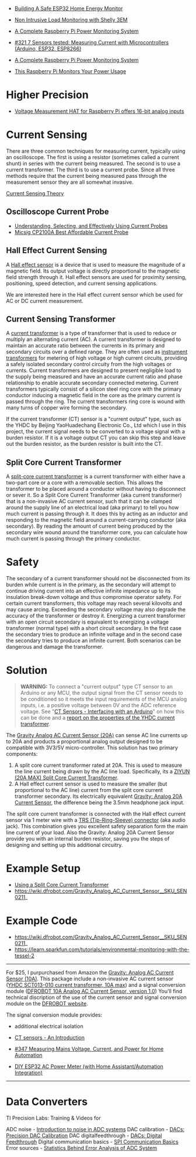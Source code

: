 
* [Building A Safe ESP32 Home Energy Monitor](https://hackaday.com/2019/07/27/building-a-safe-esp32-home-energy-monitor/)
* [Non Intrusive Load Monitoring with Shelly 3EM](https://blog.squix.org/2020/07/non-intrusive-load-monitoring-with-shelly-3em.html)
* [A Complete Raspberry Pi Power Monitoring System](https://hackaday.com/2020/07/24/a-complete-raspberry-pi-power-monitoring-system/)

* [#321 7 Sensors tested: Measuring Current with Microcontrollers (Arduino, ESP32, ESP8266)](https://www.youtube.com/watch?v=cG8moaufmQs&t=75s)

* [A Complete Raspberry Pi Power Monitoring System](https://hackaday.com/2020/07/24/a-complete-raspberry-pi-power-monitoring-system/)
* [This Raspberry Pi Monitors Your Power Usage](https://www.tomshardware.com/news/raspberry-pi-power-monitoring-system)

# Higher Precision
* [Voltage Measurement HAT for Raspberry Pi offers 16-bit analog inputs](https://www.cnx-software.com/2021/01/17/voltage-measurement-hat-for-raspberry-pi-offers-16-bit-analog-inputs/)




# Current Sensing
There are three common techniques for measuring current, typically using an oscilloscope.
The first is using a resistor (sometimes called a current shunt) in series with the current being measured.
The second is to use a current transformer.
The third is to use a current probe.
Since all three methods require that the current being measured pass through the measurement sensor they are all somewhat invasive.

[Current Sensing Theory][10]

## Oscilloscope Current Probe
* [Understanding, Selecting, and Effectively Using Current Probes](https://www.digikey.com/en/articles/understanding-selecting-effectively-using-current-probes)
* [Micsig CP2100A Best Affordable Current Probe](https://www.youtube.com/watch?v=8zW4j0euN8A)

## Hall Effect Current Sensing
A [Hall effect sensor][03] is a device that is used to measure the magnitude of a magnetic field.
Its output voltage is directly proportional to the magnetic field strength through it.
Hall effect sensors are used for proximity sensing, positioning, speed detection,
and current sensing applications.

We are interested here in the Hall effect current sensor which be used for AC or DC current measurement.

## Current Sensing Transformer
A [current transformer][01] is a type of transformer that is used to reduce
or multiply an alternating current (AC).
A current transformer is designed to maintain an accurate ratio between the currents in its primary
and secondary circuits over a defined range.
They are often used as [instrument transformers][02] for metering of high voltage or high current circuits,
providing a safely isolated secondary control circuity from the high voltages or currents.
Current transformers are designed to present negligible load to the supply being measured
and have an accurate current ratio and phase relationship to enable accurate secondary connected metering.
Current transformers typically consist of a silicon steel ring core
with the primary conductor inducing a magnetic field in the core as the primary current is passed through the ring.
The current transformers ring core is wound with many turns of copper wire forming the secondary.

If the current transformer (CT) sensor is a "current output" type,
such as the YHDC by Beijing YaoHuadechang Electronic Co., Ltd which I use in this project,
the current signal needs to be converted to a voltage signal with a burden resistor.
If it is a voltage output CT you can skip this step and leave out the burden resistor,
as the burden resistor is built into the CT.

## Split Core Current Transformer
A [split-core current transformer][01] is a current transformer with
either have a two-part core or a core with a removable section.
This allows the transformer to be placed around a conductor without having to disconnect or sever it.
So a Split Core Current Transformer (aka current transformer) that is a non-invasive AC current sensor,
such that it can be clamped around the supply line of an electrical load (aka primary)
to tell you how much current is passing through it.
It does this by acting as an inductor and responding to the magnetic field
around a current-carrying conductor (aka secondary).
By reading the amount of current being produced by the secondary wire wound around the transformer core,
you can calculate how much current is passing through the primary conductor.

# Safety
The secondary of a current transformer should not be disconnected from its burden while current is in the primary, as the secondary will attempt to continue driving current into an effective infinite impedance up to its insulation break-down voltage and thus compromise operator safety. For certain current transformers, this voltage may reach several kilovolts and may cause arcing. Exceeding the secondary voltage may also degrade the accuracy of the transformer or destroy it. Energizing a current transformer with an open circuit secondary is equivalent to energizing a voltage transformer (normal type) with a short circuit secondary. In the first case the secondary tries to produce an infinite voltage and in the second case the secondary tries to produce an infinite current. Both scenarios can be dangerous and damage the transformer.

# Solution
>**WARNING:** To connect a "current output" type CT sensor to an Arduino or any MCU,
>the output signal from the CT sensor needs to be conditioned
>so it meets the input requirements of the MCU analog inputs,
>i.e. a positive voltage between 0V and the ADC reference voltage.
>See "[CT Sensors - Interfacing with an Arduino][08]" on how this can be done
>and a [report on the properties of the YHDC current transformer][09].

The [Gravity Analog AC Current Sensor (20A)][04]
can sense AC line currents up to 20A and products a proportional
analog output designed to be compatible with 3V3/5V micro-controller.
This solution has two primary components:

1. A split core current transformer rated at 20A.
This is used to measure the line current being drawn by the AC line load.
Specifically, its a [ZIYUN (20A MAX) Split Core Current Transformer][06].
2. A Hall effect current sensor is used to measure the smaller (but proportional to the AC line)
current from the split core current transformer secondary.
Its electrically equivalent [Gravity: Analog 20A Current Sensor][05],
the difference being the 3.5mm headphone jack input.

The split core current transformer is connected with the Hall effect current sensor via
1 meter wire with a [TRS (Tip-Ring-Sleeve) connector][07]  (aka audio jack).
This combination gives you excellent safety separation form the main line current of your load.
Also the Gravity: Analog 20A Current Sensor provide you with an internal burden resistor,
saving you the steps of designing and setting up this additional circuitry.

# Example Setup
* [Using a Split Core Current Transformer](https://www.youtube.com/watch?v=-3DRaMcHf5w)
* https://wiki.dfrobot.com/Gravity_Analog_AC_Current_Sensor__SKU_SEN0211_

# Example Code
* https://wiki.dfrobot.com/Gravity_Analog_AC_Current_Sensor__SKU_SEN0211_
* https://learn.sparkfun.com/tutorials/environmental-monitoring-with-the-tessel-2



-----



For $25, I purpurchased from Amazon the [Gravity: Analog AC Current Sensor (10A)][11].
This package include a non-invasive AC current sensor ([YHDC SCT013-010 current transformer, 10A max][13])
and a signal conversion module ([DFROBOT 10A Analog AC Current Sensor, version 1.0][14])
You'll find technical discription of the use of the current sensor and
signal conversion module on the [DFROBOT website][12].

The signal conversion module provides:
* additional electrical isolation

* [CT sensors - An Introduction](https://learn.openenergymonitor.org/electricity-monitoring/ct-sensors/introduction)
* [#347 Measuring Mains Voltage, Current, and Power for Home Automation](https://www.youtube.com/watch?v=Vb9-pbLdsfQ)
* [DIY ESP32 AC Power Meter (with Home Assistant/Automation Integration)](https://www.youtube.com/watch?v=PSzkaSy5lHY&feature=youtu.be)



-----



# Data Converters
TI Precision Labs: Training & Videos for

ADC noise - [Introduction to noise in ADC systems](https://training.ti.com/ti-precision-labs-introduction-to-adc-noise)
DAC calibration - [DACs: Precision DAC Calibration](https://training.ti.com/ti-precision-labs-dacs-precision-dac-calibration)
DAC digitalfeedthrough - [DACs: Digital Feedthrough](https://training.ti.com/ti-precision-labs-dacs-digital-feedthrough)
Digital communication basics - [SPI Communication Basics](https://training.ti.com/ti-precision-labs-adcs-spi-serial)
Error sources - [Statistics Behind Error Analysis of ADC System](https://training.ti.com/ti-precision-labs-adcs-statistics-behind-error-analysis)



[01]:https://en.wikipedia.org/wiki/Current_transformer
[02]:https://en.wikipedia.org/wiki/Instrument_transformer
[03]:https://en.wikipedia.org/wiki/Hall_effect_sensor
[04]:https://www.dfrobot.com/product-1486.html
[05]:https://www.dfrobot.com/product-1570.html
[06]:https://www.amazon.com/ZIYUN-Transformer-Principle-electricity-consumption/dp/B01MTTL6EZ/
[07]:https://missionengineering.com/what-is-a-trs-cable/
[08]:https://learn.openenergymonitor.org/electricity-monitoring/ct-sensors/interface-with-arduino
[09]:https://learn.openenergymonitor.org/electricity-monitoring/ct-sensors/yhdc-sct-013-000-ct-sensor-report
[10]:https://www.nktechnologies.com/engineering-resources/current-sensing-theory/
[11]:https://www.amazon.com/gp/product/B07Y8GK8MG/ref=ppx_yo_dt_b_asin_title_o00_s00
[12]:https://wiki.dfrobot.com/Gravity_Analog_AC_Current_Sensor__SKU_SEN0211_
[13]:http://en.yhdc.com/product/SCT013-401.html
[14]:https://www.dfrobot.com/product-1919.html
[15]:
[16]:
[17]:
[18]:
[19]:
[20]:
